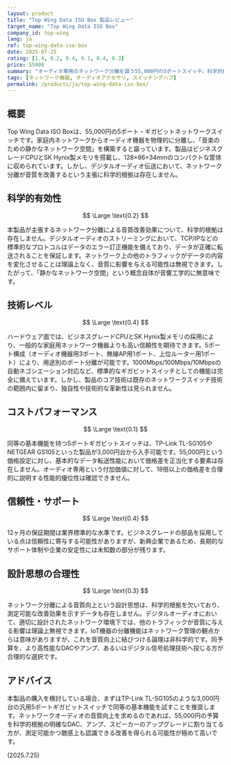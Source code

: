 ```yaml
---
layout: product
title: "Top Wing Data ISO Box 製品レビュー"
target_name: "Top Wing Data ISO Box"
company_id: top-wing
lang: ja
ref: top-wing-data-iso-box
date: 2025-07-25
rating: [1.4, 0.2, 0.4, 0.1, 0.4, 0.3]
price: 55000
summary: "オーディオ専用のネットワーク分離を謳う55,000円の5ポートスイッチ。科学的根拠が存在しない音質改善効果を主張しており、基本機能は3,000円台から入手可能な汎用品と同一です。"
tags: [ネットワーク機器, オーディオアクセサリ, スイッチングハブ]
permalink: /products/ja/top-wing-data-iso-box/
---
```


## 概要

Top Wing Data ISO Boxは、55,000円の5ポート・ギガビットネットワークスイッチです。家庭内ネットワークからオーディオ機器を物理的に分離し、「音楽のための静かなネットワーク空間」を構築すると謳っています。製品はビジネスグレードCPUとSK Hynix製メモリを搭載し、128×86×34mmのコンパクトな筐体に収められています。しかし、デジタルオーディオ伝送において、ネットワーク分離が音質を改善するという主張に科学的根拠は存在しません。

## 科学的有効性

$$ \Large \text{0.2} $$

本製品が主張するネットワーク分離による音質改善効果について、科学的根拠は存在しません。デジタルオーディオのストリーミングにおいて、TCP/IPなどの標準的なプロトコルはデータのエラー訂正機能を備えており、データが正確に転送されることを保証します。ネットワーク上の他のトラフィックがデータの内容を変化させることは理論上なく、音質に影響を与える可能性は無視できます。したがって、「静かなネットワーク空間」という概念自体が音響工学的に無意味です。

## 技術レベル

$$ \Large \text{0.4} $$

ハードウェア面では、ビジネスグレードCPUとSK Hynix製メモリの採用により、一般的な家庭用ネットワーク機器よりも高い信頼性を期待できます。5ポート構成（オーディオ機器用3ポート、無線AP用1ポート、上位ルーター用1ポート）により、用途別のポート分離が可能です。1000Mbps/100Mbps/10Mbpsの自動ネゴシエーション対応など、標準的なギガビットスイッチとしての機能は完全に備えています。しかし、製品のコア技術は既存のネットワークスイッチ技術の範囲内に留まり、独自性や技術的な革新性は見られません。

## コストパフォーマンス

$$ \Large \text{0.1} $$

同等の基本機能を持つ5ポートギガビットスイッチは、TP-Link TL-SG105やNETGEAR GS105といった製品が3,000円台から入手可能です。55,000円という価格設定に対し、基本的なデータ転送性能において価格差を正当化する要素は存在しません。オーディオ専用という付加価値に対して、18倍以上の価格差を合理的に説明する性能的優位性は確認できません。

## 信頼性・サポート

$$ \Large \text{0.4} $$

12ヶ月の保証期間は業界標準的な水準です。ビジネスグレードの部品を採用している点は信頼性に寄与する可能性がありますが、新興企業であるため、長期的なサポート体制や企業の安定性には未知数の部分が残ります。

## 設計思想の合理性

$$ \Large \text{0.3} $$

ネットワーク分離による音質向上という設計思想は、科学的根拠を欠いており、測定可能な改善効果を示すデータも存在しません。デジタルオーディオにおいて、適切に設計されたネットワーク環境下では、他のトラフィックが音質に与える影響は理論上無視できます。IoT機器の分離機能はネットワーク管理の観点からは意味がありますが、これを音質向上に結びつける論理は非科学的です。同予算を、より高性能なDACやアンプ、あるいはデジタル信号処理技術へ投じる方が合理的な選択です。

## アドバイス

本製品の購入を検討している場合、まずはTP-Link TL-SG105のような3,000円台の汎用5ポートギガビットスイッチで同等の基本機能を試すことを推奨します。ネットワークオーディオの音質向上を求めるのであれば、55,000円の予算を科学的根拠の明確なDAC、アンプ、スピーカーのアップグレードに割り当てる方が、測定可能かつ聴感上も認識できる改善を得られる可能性が極めて高いです。

(2025.7.25)
